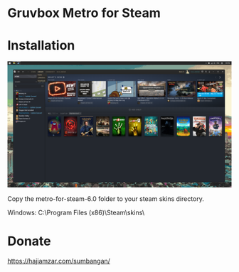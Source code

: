 # Gruvbox Metro for Steam

# Installation

![gambar](gambar.png)

Copy the metro-for-steam-6.0 folder to your steam skins directory.

Windows: C:\Program Files (x86)\Steam\skins\

# Donate 

https://hajiamzar.com/sumbangan/

